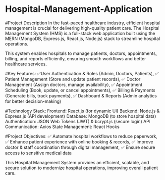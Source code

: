 # Hospital-Management-Application

#Project Description
In the fast-paced healthcare industry, efficient hospital management is crucial for delivering high-quality patient care. The Hospital Management System (HMS) is a full-stack web application built using the MERN (MongoDB, Express.js, React.js, Node.js) stack to streamline hospital operations.

This system enables hospitals to manage patients, doctors, appointments, billing, and reports efficiently, ensuring smooth workflows and better healthcare services.

#Key Features:
✅User Authentication & Roles (Admin, Doctors, Patients),
✅ Patient Management (Store and update patient records),
✅ Doctor Management (Assign doctors, manage availability),
✅ Appointment Scheduling (Book, update, or cancel appointments),
✅ Billing & Payments (Generate bills, track payments),
✅ Dashboard & Reports (Admin analytics for better decision-making)

#Technology Stack:
Frontend: React.js (for dynamic UI)
Backend: Node.js & Express.js (API development)
Database: MongoDB (to store hospital data)
Authentication: JSON Web Tokens (JWT) & bcrypt.js (secure login)
API Communication: Axios
State Management: React Hooks

#Project Objectives:
✅ Automate hospital workflows to reduce paperwork,
✅ Enhance patient experience with online booking & records,
✅ Improve doctor & staff coordination through digital management,
✅ Ensure secure access to sensitive medical data

This Hospital Management System provides an efficient, scalable, and secure solution to modernize hospital operations, improving overall patient care.
